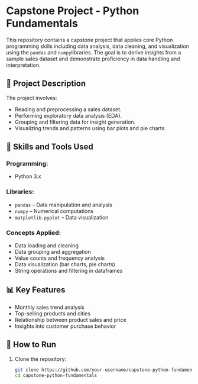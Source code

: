 # Capstone Project - Python Fundamentals

This repository contains a capstone project that applies core Python programming skills including data analysis, data cleaning, and visualization using the `pandas` and `numpy`libraries. The goal is to derive insights from a sample sales dataset and demonstrate proficiency in data handling and interpretation.

## 📌 Project Description

The project involves:
- Reading and preprocessing a sales dataset.
- Performing exploratory data analysis (EDA).
- Grouping and filtering data for insight generation.
- Visualizing trends and patterns using bar plots and pie charts.

## 🧰 Skills and Tools Used

### Programming:
- Python 3.x

### Libraries:
- `pandas` – Data manipulation and analysis
- `numpy` – Numerical computations
- `matplotlib.pyplot` – Data visualization

### Concepts Applied:
- Data loading and cleaning
- Data grouping and aggregation
- Value counts and frequency analysis
- Data visualization (bar charts, pie charts)
- String operations and filtering in dataframes

## 📊 Key Features

- Monthly sales trend analysis
- Top-selling products and cities
- Relationship between product sales and price
- Insights into customer purchase behavior

## 🚀 How to Run

1. Clone the repository:

   ```bash
   git clone https://github.com/your-username/capstone-python-fundamentals.git
   cd capstone-python-fundamentals

